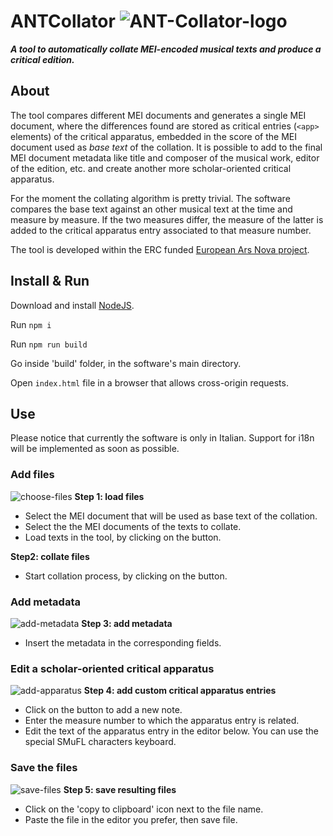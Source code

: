 # ANTCollator ![ANT-Collator-logo](https://user-images.githubusercontent.com/23243170/110352236-fc554200-8035-11eb-994d-06b37819de12.png)
__*A tool to automatically collate MEI-encoded musical texts and produce a critical edition.*__


## About
The tool compares different MEI documents and generates a single MEI document, where the differences found are stored as critical entries (`<app>` elements) of the critical apparatus, embedded in the score of the MEI document used as _base text_ of the collation.
It is possible to add to the final MEI document metadata like title and composer of the musical work, editor of the edition, etc. and create another more scholar-oriented critical apparatus.
  
For the moment the collating algorithm is pretty trivial. The software compares the base text against an other musical text at the time and measure by measure. If the two measures differ, the measure of the latter is added to the critical apparatus entry associated to that measure number.

The tool is developed within the ERC funded [European Ars Nova project](https://www.europeanarsnova.eu/). 

## Install & Run
Download and install [NodeJS](https://nodejs.org/).

Run `npm i`

Run `npm run build`

Go inside 'build' folder, in the software's main directory.

Open `index.html` file in a browser that allows cross-origin requests.

## Use
Please notice that currently the software is only in Italian. Support for i18n will be implemented as soon as possible.

### Add files
![choose-files](https://user-images.githubusercontent.com/23243170/110351933-9d8fc880-8035-11eb-8c80-aa4de1b8e0c1.JPG)
**Step 1: load files**
* Select the MEI document that will be used as base text of the collation.
* Select the the MEI documents of the texts to collate.
* Load texts in the tool, by clicking on the button.

**Step2: collate files**
* Start collation process, by clicking on the button.

### Add metadata
![add-metadata](https://user-images.githubusercontent.com/23243170/110351930-9cf73200-8035-11eb-8b74-f75aa1be5356.JPG)
**Step 3: add metadata**
* Insert the metadata in the corresponding fields.

### Edit a scholar-oriented critical apparatus
![add-apparatus](https://user-images.githubusercontent.com/23243170/110351929-9cf73200-8035-11eb-9dac-b6e34a9cd761.JPG)
**Step 4: add custom critical apparatus entries**
* Click on the button to add a new note.
* Enter the measure number to which the apparatus entry is related.
* Edit the text of the apparatus entry in the editor below. You can use the special SMuFL characters keyboard.

### Save the files
![save-files](https://user-images.githubusercontent.com/23243170/110351926-9c5e9b80-8035-11eb-9d7c-83b75f1bf10d.JPG)
**Step 5: save resulting files**
* Click on the 'copy to clipboard' icon next to the file name.
* Paste the file in the editor you prefer, then save file.
